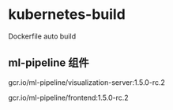 # kubernetes-build
Dockerfile auto build
## ml-pipeline 组件
gcr.io/ml-pipeline/visualization-server:1.5.0-rc.2

gcr.io/ml-pipeline/frontend:1.5.0-rc.2